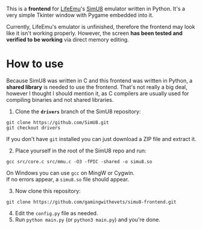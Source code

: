 This is a **frontend** for [LifeEmu](https://github.com/LifeEmu)'s [SimU8](https://github.com/LifeEmu/SimU8) emulator written in Python. It's a very simple Tkinter window with Pygame embedded into it.

Currently, LifeEmu's emulator is unfinished, therefore the frontend may look like it isn't working properly. However, the screen **has been tested and verified to be working** via direct memory editing.

# How to use
Because SimU8 was written in C and this frontend was written in Python, a **shared library** is needed to use the frontend.
That's not really a big deal, however I thought I should mention it, as C compilers are usually used for compiling binaries and not shared libraries.

1. Clone the **`drivers`** branch of the SimU8 repository:
```
git clone https://github.com/SimU8.git
git checkout drivers
```
If you don't have `git` installed you can just download a ZIP file and extract it.

2. Place yourself in the root of the SimU8 repo and run:
```
gcc src/core.c src/mmu.c -O3 -fPIC -shared -o simu8.so
```
On Windows you can use `gcc` on MingW or Cygwin.  
If no errors appear, a `simu8.so` file should appear.

3. Now clone this repository:
```
git clone https://github.com/gamingwithevets/simu8-frontend.git
```
4. Edit the `config.py` file as needed.
5. Run `python main.py` (or `python3 main.py`) and you're done.
